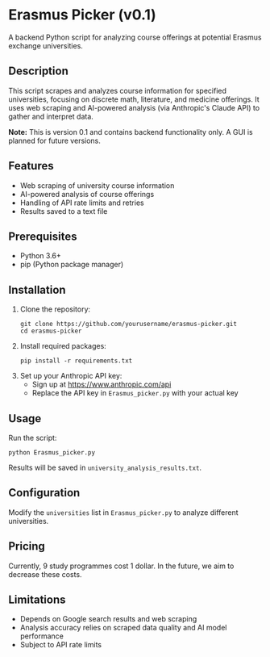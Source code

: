 # Erasmus Picker (v0.1)
A backend Python script for analyzing course offerings at potential Erasmus exchange universities.

## Description
This script scrapes and analyzes course information for specified universities, focusing on discrete math, literature, and medicine offerings. It uses web scraping and AI-powered analysis (via Anthropic's Claude API) to gather and interpret data.

**Note:** This is version 0.1 and contains backend functionality only. A GUI is planned for future versions.

## Features
- Web scraping of university course information
- AI-powered analysis of course offerings
- Handling of API rate limits and retries
- Results saved to a text file

## Prerequisites
- Python 3.6+
- pip (Python package manager)

## Installation
1. Clone the repository:
   ```
   git clone https://github.com/yourusername/erasmus-picker.git
   cd erasmus-picker
   ```
2. Install required packages:
   ```
   pip install -r requirements.txt
   ```
3. Set up your Anthropic API key:
   - Sign up at https://www.anthropic.com/api
   - Replace the API key in `Erasmus_picker.py` with your actual key

## Usage
Run the script:
```
python Erasmus_picker.py
```
Results will be saved in `university_analysis_results.txt`.

## Configuration
Modify the `universities` list in `Erasmus_picker.py` to analyze different universities.

## Pricing
Currently, 9 study programmes cost 1 dollar. In the future, we aim to decrease these costs.

## Limitations
- Depends on Google search results and web scraping
- Analysis accuracy relies on scraped data quality and AI model performance
- Subject to API rate limits

